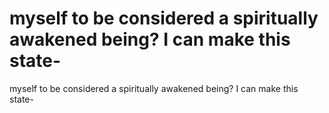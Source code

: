 # myself to be considered a spiritually awakened being? I can make this state-

myself to be considered a spiritually awakened being? I can make this state-